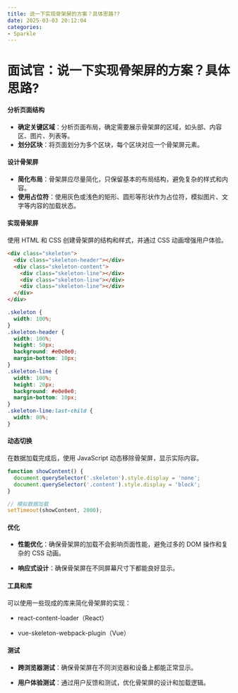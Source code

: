 ```yaml
---
title: 说一下实现骨架屏的方案？具体思路??
date: 2025-03-03 20:12:04
categories: 
- Sparkle
---
```


# 面试官：说一下实现骨架屏的方案？具体思路?


#### 分析页面结构
- **确定关键区域**：分析页面布局，确定需要展示骨架屏的区域，如头部、内容区、图片、列表等。
- **划分区块**：将页面划分为多个区块，每个区块对应一个骨架屏元素。


#### 设计骨架屏
- **简化布局**：骨架屏应尽量简化，只保留基本的布局结构，避免复杂的样式和内容。
- **使用占位符**：使用灰色或浅色的矩形、圆形等形状作为占位符，模拟图片、文字等内容的加载状态。


#### 实现骨架屏
使用 HTML 和 CSS 创建骨架屏的结构和样式，并通过 CSS 动画增强用户体验。

```html
<div class="skeleton">
  <div class="skeleton-header"></div>
  <div class="skeleton-content">
    <div class="skeleton-line"></div>
    <div class="skeleton-line"></div>
    <div class="skeleton-line"></div>
  </div>
</div>
```

```css
.skeleton {
  width: 100%;
}
.skeleton-header {
  width: 100%;
  height: 50px;
  background: #e0e0e0;
  margin-bottom: 10px;
}
.skeleton-line {
  width: 100%;
  height: 20px;
  background: #e0e0e0;
  margin-bottom: 10px;
}
.skeleton-line:last-child {
  width: 80%;
}
```

#### 动态切换
在数据加载完成后，使用 JavaScript 动态移除骨架屏，显示实际内容。
```js
function showContent() {
  document.querySelector('.skeleton').style.display = 'none';
  document.querySelector('.content').style.display = 'block';
}

// 模拟数据加载
setTimeout(showContent, 2000);
```

#### 优化
- **性能优化**：确保骨架屏的加载不会影响页面性能，避免过多的 DOM 操作和复杂的 CSS 动画。

- **响应式设计**：确保骨架屏在不同屏幕尺寸下都能良好显示。

#### 工具和库
可以使用一些现成的库来简化骨架屏的实现：

- react-content-loader（React）

- vue-skeleton-webpack-plugin（Vue）

#### 测试
- **跨浏览器测试**：确保骨架屏在不同浏览器和设备上都能正常显示。

- **用户体验测试**：通过用户反馈和测试，优化骨架屏的设计和加载逻辑。